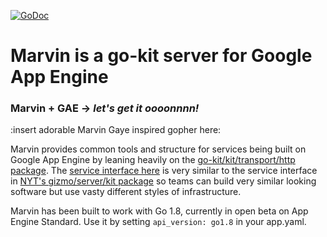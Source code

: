 [![GoDoc](https://godoc.org/github.com/nytimes/marvin?status.svg)](https://godoc.org/github.com/nytimes/marvin)

# Marvin is a go-kit server for Google App Engine
### Marvin + GAE -> _let's get it oooonnnn!_
:insert adorable Marvin Gaye inspired gopher here:

Marvin provides common tools and structure for services being built on Google App Engine by leaning heavily on the [go-kit/kit/transport/http package](http://godoc.org/github.com/go-kit/kit/transport/http). The [service interface here](http://godoc.org/github.com/nytimes/marvin#Service) is very similar to the service interface in [NYT's gizmo/server/kit package](https://godoc.org/github.com/nytimes/gizmo/server/kit#Service) so teams can build very similar looking software but use vasty different styles of infrastructure.

Marvin has been built to work with Go 1.8, currently in open beta on App Engine Standard. Use it by setting `api_version: go1.8` in your app.yaml.
